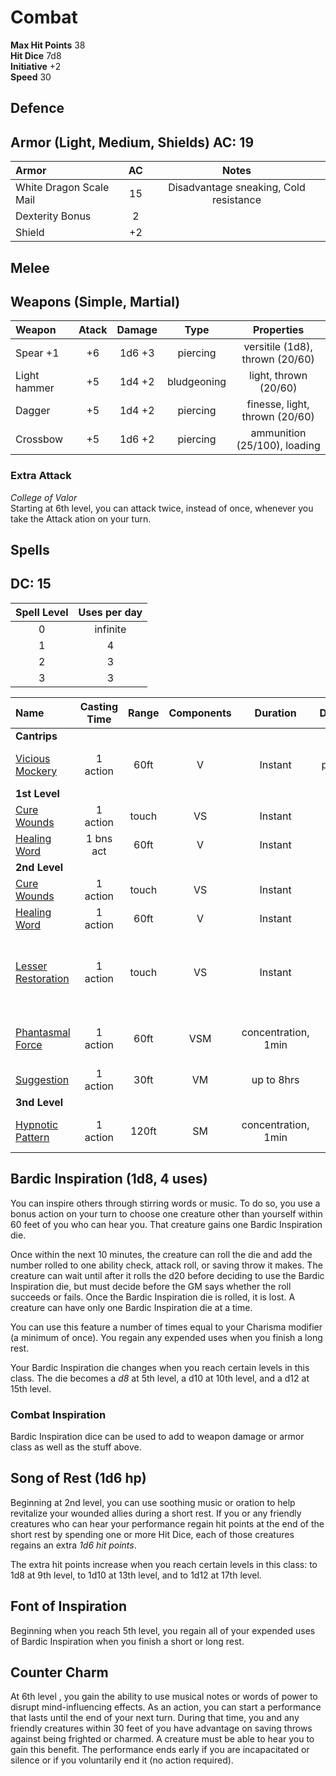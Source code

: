 # Combat


__Max Hit Points__ 38  
__Hit Dice__ 7d8   
__Initiative__ +2   
__Speed__ 30   

## Defence

Armor (Light, Medium, Shields) 
__AC:__ 19  
-----

| Armor   | AC | Notes |
| :-----  | :---: | :---: |
| White Dragon Scale Mail | 15 | Disadvantage sneaking, Cold resistance  |
| Dexterity Bonus | 2 | |
| Shield | +2 | |

## Melee

Weapons (Simple, Martial)
--------------
| Weapon      | Atack  | Damage  | Type        | Properties |
| :------     | :----: | :----:  | :---:       | :---: |
|Spear +1     | +6     | 1d6 +3  | piercing    | versitile (1d8), thrown (20/60) |
|Light hammer | +5     | 1d4 +2  | bludgeoning | light, thrown (20/60) |
|Dagger       | +5     | 1d4 +2  | piercing    | finesse, light, thrown (20/60) |
|Crossbow     | +5     | 1d6 +2  | piercing    |  ammunition (25/100), loading |


### Extra Attack
_College of Valor_  
Starting at 6th level, you can attack twice, instead of once, whenever you take the Attack ation on your turn.


## Spells  
__DC:__ 15
--------
| Spell Level | Uses per day |
| :---:       | :---:        |
| 0           | infinite     | 
| 1           | 4            |
| 2           | 3            |
| 3           | 3            | 


|Name | Casting Time | Range | Components | Duration | Damage |  Notes |
|:--- | :----------: | :---: | :--------: | :------: | :----: | ---- |
| __Cantrips__ |
|[Vicious Mockery](./spells/vicious_mockery.md)| 1 action | 60ft | V | Instant | 2d4 psychic dmg | Wisdom Save |
| __1st Level__ |
|[Cure Wounds](./spells/cure_wounds.md)                 | 1 action  | touch | VS | Instant | - | 1d8 +4 hp |
|[Healing Word](./spells/healing_word.md)               | 1 bns act | 60ft | V | Instant | - | 1d4 +4 hp |
| __2nd Level__ |
|[Cure Wounds](./spells/cure_wounds.md)                 | 1 action  | touch | VS | Instant | - | 2d8 +4 hp |
|[Healing Word](./spells/healing_word.md)               | 1 action  | 60ft | V | Instant | - | 2d4 +4 hp |
|[Lesser Restoration](./spells/lesser_restoration.md)   | 1 action  | touch | VS | Instant | - | curse disease or blindness, deafness, paralysis, poisoned |
|[Phantasmal Force](./spells/phantasmal_force.md)| 1 action | 60ft| VSM | concentration, 1min| 1d6 | Must use action to investigate (Int save) |
|[Suggestion](./spells/suggestion.md)                 | 1 action | 30ft | VM | up to 8hrs | - | Jedi Mind Trick |
| __3nd Level__ |
|[Hypnotic Pattern](./spells/hypnotic_pattern.md)        | 1 action | 120ft | SM | concentration, 1min | - | Wisdom Save, incapacitated |


Bardic Inspiration (1d8, 4 uses)
------------------
You can inspire others through stirring words or music. To do so, you use a bonus action on your turn to choose one creature other than yourself within 60 feet of you who can hear you. That creature gains one Bardic Inspiration die.

Once within the next 10 minutes, the creature can roll the die and add the number rolled to one ability check, attack roll, or saving throw it makes. The creature can wait until after it rolls the d20 before deciding to use the Bardic Inspiration die, but must decide before the GM says whether the roll succeeds or fails. Once the Bardic Inspiration die is rolled, it is lost. A creature can have only one Bardic Inspiration die at a time.

You can use this feature a number of times equal to your Charisma modifier (a minimum of once). You regain any expended uses when you finish a long rest.

Your Bardic Inspiration die changes when you reach certain levels in this class. The die becomes a *d8* at 5th level, a d10 at 10th level, and a d12 at 15th level.

### Combat Inspiration
Bardic Inspiration dice can be used to add to weapon damage or armor class as well as the stuff above. 


Song of Rest (1d6 hp)
-------------
Beginning at 2nd level, you can use soothing music or oration to help revitalize your wounded allies during a short rest. If you or any friendly creatures who can hear your performance regain hit points at the end of the short rest by spending one or more Hit Dice, each of those creatures regains an extra *1d6 hit points*.

The extra hit points increase when you reach certain levels in this class: to 1d8 at 9th level, to 1d10 at 13th level, and to 1d12 at 17th level.


Font of Inspiration
--------------------
Beginning when you reach 5th level, you regain all of your expended uses of Bardic Inspiration when you finish a short or long rest.


Counter Charm
---------------
At 6th level , you gain the ability to use musical notes or words of power to disrupt mind-influencing effects. As an action, you can start a performance that lasts until the end of your next turn. During that time, you and any friendly creatures within 30 feet of you have advantage on saving throws against being frighted or charmed. A creature must be able to hear you to gain this benefit. The performance ends early if you are incapacitated or silence or if you voluntarily end it (no action required).
